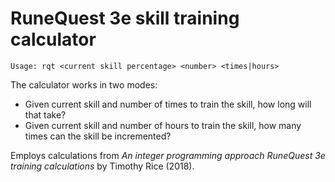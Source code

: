 RuneQuest 3e skill training calculator
====

```
Usage: rqt <current skill percentage> <number> <times|hours>
```

The calculator works in two modes:

* Given current skill and number of times to train the skill, how long will that take?
* Given current skill and number of hours to train the skill, how many times can the skill be incremented?

Employs calculations from _An integer programming approach RuneQuest 3e training calculations_ by Timothy Rice (2018).
